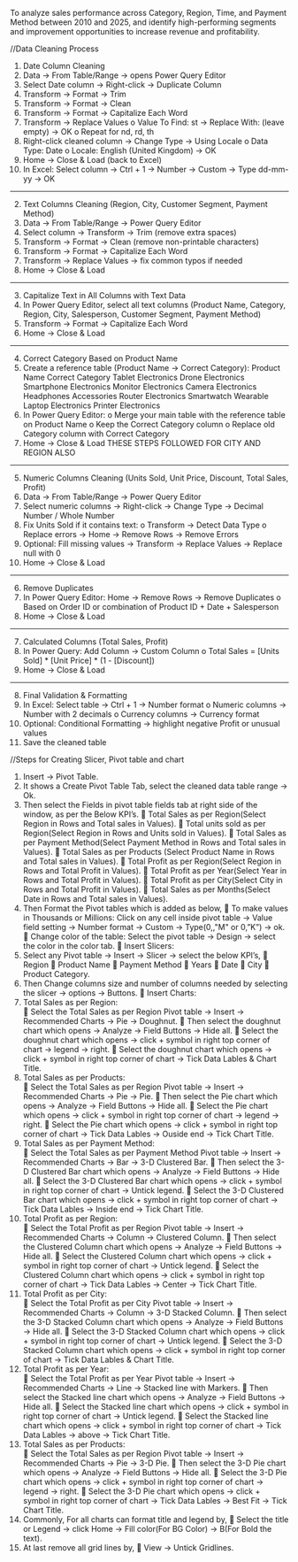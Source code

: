 To analyze sales performance across Category, Region, Time, and Payment Method between 2010 and 2025, and identify high-performing segments and improvement opportunities to increase revenue and profitability.

//Data Cleaning Process
1. Date Column Cleaning
1.	Data → From Table/Range → opens Power Query Editor
2.	Select Date column → Right-click → Duplicate Column
3.	Transform → Format → Trim
4.	Transform → Format → Clean
5.	Transform → Format → Capitalize Each Word
6.	Transform → Replace Values
o	Value To Find: st → Replace With: (leave empty) → OK
o	Repeat for nd, rd, th
7.	Right-click cleaned column → Change Type → Using Locale
o	Data Type: Date
o	Locale: English (United Kingdom) → OK
8.	Home → Close & Load (back to Excel)
9.	In Excel: Select column → Ctrl + 1 → Number → Custom → Type dd-mm-yy → OK
________________________________________
2. Text Columns Cleaning (Region, City, Customer Segment, Payment Method)
1.	Data → From Table/Range → Power Query Editor
2.	Select column → Transform → Trim (remove extra spaces)
3.	Transform → Format → Clean (remove non-printable characters)
4.	Transform → Format → Capitalize Each Word
5.	Transform → Replace Values → fix common typos if needed
6.	Home → Close & Load
________________________________________
3. Capitalize Text in All Columns with Text Data
1.	In Power Query Editor, select all text columns (Product Name, Category, Region, City, Salesperson, Customer Segment, Payment Method)
2.	Transform → Format → Capitalize Each Word
3.	Home → Close & Load
________________________________________
4. Correct Category Based on Product Name
1.	Create a reference table (Product Name → Correct Category):
Product Name	Correct Category
Tablet	Electronics
Drone	Electronics
Smartphone	Electronics
Monitor	Electronics
Camera	Electronics
Headphones	Accessories
Router	Electronics
Smartwatch	Wearable
Laptop	Electronics
Printer	Electronics
2.	In Power Query Editor:
o	Merge your main table with the reference table on Product Name
o	Keep the Correct Category column
o	Replace old Category column with Correct Category
3.	Home → Close & Load
THESE STEPS FOLLOWED FOR CITY AND REGION ALSO
________________________________________
5. Numeric Columns Cleaning (Units Sold, Unit Price, Discount, Total Sales, Profit)
1.	Data → From Table/Range → Power Query Editor
2.	Select numeric columns → Right-click → Change Type → Decimal Number / Whole Number
3.	Fix Units Sold if it contains text:
o	Transform → Detect Data Type
o	Replace errors → Home → Remove Rows → Remove Errors
4.	Optional: Fill missing values → Transform → Replace Values → Replace null with 0
5.	Home → Close & Load
________________________________________
6. Remove Duplicates
1.	In Power Query Editor: Home → Remove Rows → Remove Duplicates
o	Based on Order ID or combination of Product ID + Date + Salesperson
2.	Home → Close & Load
________________________________________
7. Calculated Columns (Total Sales, Profit)
1.	In Power Query: Add Column → Custom Column
o	Total Sales = [Units Sold] * [Unit Price] * (1 - [Discount])
2.	Home → Close & Load
________________________________________
8. Final Validation & Formatting
1.	In Excel: Select table → Ctrl + 1 → Number format
o	Numeric columns → Number with 2 decimals
o	Currency columns → Currency format
2.	Optional: Conditional Formatting → highlight negative Profit or unusual values
3.	Save the cleaned table


//Steps for Creating Slicer, Pivot table and chart

1) Insert  → Pivot Table. 
2) It shows a Create Pivot Table Tab, select the cleaned data table range → Ok. 
3) Then select the Fields in pivot table fields tab at right side of the window, as 
per the Below KPI’s. 
 Total Sales as per Region(Select Region in Rows and Total sales in 
Values). 
 Total units sold as per Region(Select Region in Rows and Units sold in 
Values). 
 Total Sales as per Payment Method(Select Payment Method in Rows 
and Total sales in Values). 
 Total Sales as per Products (Select Product Name in Rows and Total 
sales in Values). 
 Total Profit as per Region(Select Region in Rows and Total Profit in 
Values). 
 Total Profit as per Year(Select Year in Rows and Total Profit in Values). 
 Total Profit as per City(Select City in Rows and Total Profit in Values). 
 Total Sales as per Months(Select Date in Rows and Total sales in 
Values). 
4) Then Format the Pivot tables which is added as below, 
 To make values in Thousands or Millions: Click on any cell inside 
pivot table → Value field setting → Number format → Custom → 
Type(0,,"M" or 0,”K”) → ok. 
 Change color of the table: Select the pivot table →  Design → select 
the color in the color tab. 
 Insert Slicers: 
1) Select any Pivot table →  Insert →  Slicer → select the below KPI’s, 
 Region 
 Product Name 
 Payment Method 
 Years 
 Date 
 City 
 Product Category. 
2) Then Change columns size and number of columns needed by selecting the 
slicer → options → Buttons. 
 Insert Charts: 
1) Total Sales as per Region:  
 Select the Total Sales as per Region Pivot table → Insert → 
Recommended Charts → Pie → Doughnut. 
 Then select the doughnut chart which opens → Analyze → Field 
Buttons → Hide all. 
 Select the doughnut chart which opens → click + symbol in right top 
corner of chart → legend → right. 
 Select the doughnut chart which opens → click + symbol in right top 
corner of chart → Tick Data Lables & Chart Title. 
2) Total Sales as per Products:  
  Select the Total Sales as per Region Pivot table → Insert → 
Recommended Charts → Pie → Pie. 
 Then select the Pie chart which opens → Analyze → Field Buttons → 
Hide all. 
 Select the Pie chart which opens → click + symbol in right top corner 
of chart → legend → right. 
 Select the Pie chart which opens → click + symbol in right top corner 
of chart → Tick Data Lables → Ouside end → Tick Chart Title. 
3) Total Sales as per Payment Method:  
  Select the Total Sales as per Payment Method Pivot table → Insert 
→ Recommended Charts → Bar → 3-D Clustered Bar. 
 Then select the 3-D Clustered Bar chart which opens → Analyze → 
Field Buttons → Hide all. 
 Select the 3-D Clustered Bar chart which opens → click + symbol in 
right top corner of chart → Untick legend. 
 Select the 3-D Clustered Bar chart which opens → click + symbol in 
right top corner of chart → Tick Data Lables → Inside end → Tick 
Chart Title. 
4) Total Profit as per Region:  
  Select the Total Profit as per Region Pivot table → Insert → 
Recommended Charts → Column →  Clustered Column. 
 Then select the Clustered Column chart which opens → Analyze → 
Field Buttons → Hide all. 
 Select the Clustered Column chart which opens → click + symbol in 
right top corner of chart → Untick legend. 
 Select the Clustered Column chart which opens → click + symbol in 
right top corner of chart → Tick Data Lables → Center → Tick Chart 
Title. 
5) Total Profit as per City:  
  Select the Total Profit as per City Pivot table → Insert → 
Recommended Charts → Column → 3-D Stacked Column. 
 Then select the 3-D Stacked Column chart which opens → Analyze 
→ Field Buttons → Hide all. 
 Select the 3-D Stacked Column chart which opens → click + symbol 
in right top corner of chart → Untick legend. 
 Select the 3-D Stacked Column chart which opens → click + symbol 
in right top corner of chart → Tick Data Lables & Chart Title.  
6) Total Profit as per Year:  
 Select the Total Profit as per Year Pivot table → Insert → 
Recommended Charts → Line → Stacked line with Markers. 
 Then select the Stacked line chart which opens → Analyze → Field 
Buttons → Hide all. 
 Select the Stacked line chart which opens → click + symbol in right 
top corner of chart → Untick legend. 
 Select the Stacked line chart which opens → click + symbol in right 
top corner of chart → Tick Data Lables → above → Tick Chart Title. 
7) Total Sales as per Products:  
  Select the Total Sales as per Region Pivot table → Insert → 
Recommended Charts → Pie → 3-D Pie. 
 Then select the 3-D Pie chart which opens → Analyze → Field 
Buttons → Hide all. 
 Select the 3-D Pie chart which opens → click + symbol in right top 
corner of chart → legend → right. 
 Select the 3-D Pie chart which opens → click + symbol in right top 
corner of chart → Tick Data Lables → Best Fit → Tick Chart Title. 
8) Commonly, For all charts can format title and legend by, 
 Select the title or Legend → click Home → Fill color(For BG Color) 
→ B(For Bold the text). 
9) At last remove all grid lines by, 
 View → Untick Gridlines.
